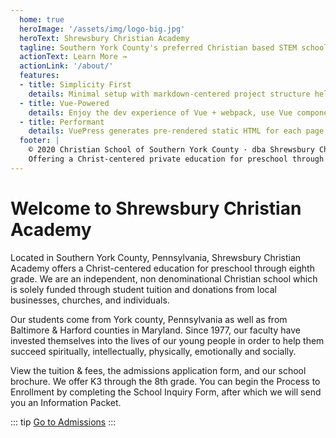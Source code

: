 ```yaml
---
  home: true
  heroImage: '/assets/img/logo-big.jpg'
  heroText: Shrewsbury Christian Academy 
  tagline: Southern York County's preferred Christian based STEM school
  actionText: Learn More →
  actionLink: '/about/'
  features:
  - title: Simplicity First
    details: Minimal setup with markdown-centered project structure helps you focus on writing.
  - title: Vue-Powered
    details: Enjoy the dev experience of Vue + webpack, use Vue components in markdown, and develop custom themes with Vue.
  - title: Performant
    details: VuePress generates pre-rendered static HTML for each page, and runs as an SPA once a page is loaded.
  footer: |
    © 2020 Christian School of Southern York County · dba Shrewsbury Christian Academy · a 501(c)(3) nonprofit organization
    Offering a Christ-centered private education for preschool through eighth grade in Southern York County, Pennsylvania.
---
```

# Welcome to Shrewsbury Christian Academy
Located in Southern York County, Pennsylvania, Shrewsbury Christian Academy offers a Christ-centered education for preschool through eighth grade. We are an independent, non denominational Christian school which is solely funded through student tuition and donations from local businesses, churches, and individuals.

Our students come from York county, Pennsylvania as well as from Baltimore & Harford counties in Maryland. Since 1977, our faculty have invested themselves into the lives of our young people in order to help them succeed spiritually, intellectually, physically, emotionally and socially.

View the tuition & fees, the admissions application form, and our school brochure. We offer K3 through the 8th grade. You can begin the Process to Enrollment by completing the School Inquiry Form, after which we will send you an Information Packet.

::: tip
  [Go to Admissions](/admissions/)
:::
